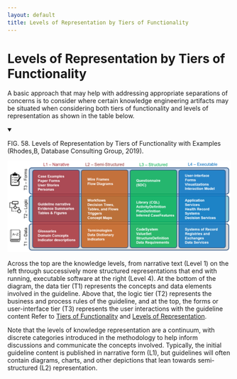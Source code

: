 ```yaml
---
layout: default
title: Levels of Representation by Tiers of Functionality
---
```

# Levels of Representation by Tiers of Functionality

A basic approach that may help with addressing appropriate separations of concerns is to consider where certain knowledge engineering artifacts may be situated when considering both tiers of functionality and levels of representation as shown in the table below.

<details open>

<summary>

FIG. 58. Levels of Representation by Tiers of Functionality with Examples (Rhodes,B, Database Consulting Group, 2019).

</summary>

<img src="assets/images/CPG-Main-LevelsAndTiers.png" alt="Levels by Tiers" class="img-responsive img-rounded center-block" width="750" hight="300"/>

</details>

Across the top are the knowledge levels, from narrative text (Level 1) on the left through successively more structured representations that end with running, executable software at the right (Level 4). At the bottom of the diagram, the data tier (T1) represents the concepts and data elements involved in the guideline. Above that, the logic tier (T2) represents the business and process rules of the guideline, and at the top, the forms or user-interface tier (T3) represents the user interactions with the guideline content  Refer to [Tiers of Functionality](documentation-approach-07-tiers-of-functionality.html) <!-- Link here !--> and [Levels of Representation](documentation-approach-06-01-levels-of-knowledge-representation.html). <!-- Link here !-->

Note that the levels of knowledge representation are a continuum, with discrete categories introduced in the methodology to help inform discussions and communicate the concepts involved. Typically, the initial guideline content is published in narrative form (L1), but guidelines will often contain diagrams, charts, and other depictions that lean towards semi-structured (L2) representation.
